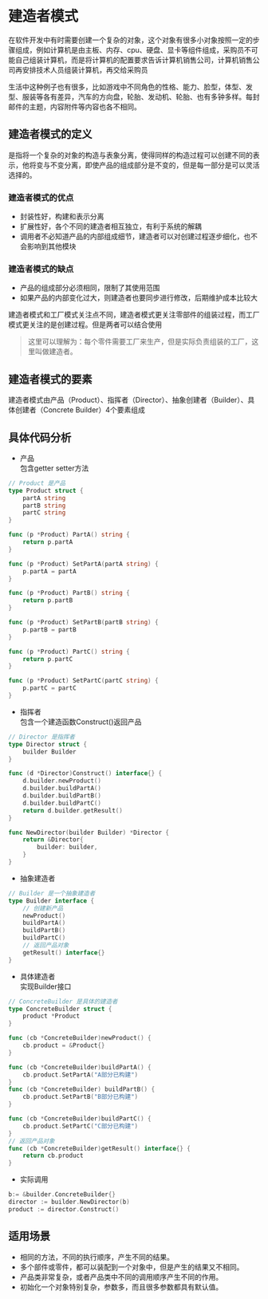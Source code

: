 # 建造者模式

在软件开发中有时需要创建一个复杂的对象，这个对象有很多小对象按照一定的步骤组成，例如计算机是由主板、内存、cpu、硬盘、显卡等组件组成，采购员不可能自己组装计算机，而是将计算机的配置要求告诉计算机销售公司，计算机销售公司再安排技术人员组装计算机，再交给采购员

生活中这种例子也有很多，比如游戏中不同角色的性格、能力、脸型，体型、发型、服装等各有差异，汽车的方向盘，轮胎、发动机、轮胎、也有多钟多样。每封邮件的主题，内容附件等内容也各不相同。

## 建造者模式的定义
是指将一个复杂的对象的构造与表象分离，使得同样的构造过程可以创建不同的表示，他将变与不变分离，即使产品的组成部分是不变的，但是每一部分是可以灵活选择的。

### 建造者模式的优点
- 封装性好，构建和表示分离
- 扩展性好，各个不同的建造者相互独立，有利于系统的解耦
- 调用者不必知道产品的内部组成细节，建造者可以对创建过程逐步细化，也不会影响到其他模块

### 建造者模式的缺点
- 产品的组成部分必须相同，限制了其使用范围
- 如果产品的内部变化过大，则建造者也要同步进行修改，后期维护成本比较大

建造者模式和工厂模式关注点不同，建造者模式更关注零部件的组装过程，而工厂模式更关注的是创建过程。但是两者可以结合使用

> 这里可以理解为：每个零件需要工厂来生产，但是实际负责组装的工厂，这里叫做建造者。

## 建造者模式的要素
建造者模式由产品（Product）、指挥者（Director）、抽象创建者（Builder）、具体创建者（Concrete Builder）4个要素组成


## 具体代码分析
- 产品  
包含getter setter方法
```go
// Product 是产品 
type Product struct {
	partA string
	partB string
	partC string
}

func (p *Product) PartA() string {
	return p.partA
}

func (p *Product) SetPartA(partA string) {
	p.partA = partA
}

func (p *Product) PartB() string {
	return p.partB
}

func (p *Product) SetPartB(partB string) {
	p.partB = partB
}

func (p *Product) PartC() string {
	return p.partC
}

func (p *Product) SetPartC(partC string) {
	p.partC = partC
}
```
- 指挥者   
包含一个建造函数Construct()返回产品
```go
// Director 是指挥者
type Director struct {
	builder Builder
}

func (d *Director)Construct() interface{} {
	d.builder.newProduct()
	d.builder.buildPartA()
	d.builder.buildPartB()
	d.builder.buildPartC()
	return d.builder.getResult()
}

func NewDirector(builder Builder) *Director {
	return &Director{
		builder: builder,
	}
}
```
- 抽象建造者
```go
// Builder 是一个抽象建造者
type Builder interface {
	// 创建新产品
	newProduct()
	buildPartA()
	buildPartB()
	buildPartC()
	// 返回产品对象
	getResult() interface{}
}
```
- 具体建造者   
实现Builder接口
```go
// ConcreteBuilder 是具体的建造者
type ConcreteBuilder struct {
	product *Product
}

func (cb *ConcreteBuilder)newProduct() {
	cb.product = &Product{}
}

func (cb *ConcreteBuilder)buildPartA() {
	cb.product.SetPartA("A部分已构建")
}
func (cb *ConcreteBuilder) buildPartB() {
	cb.product.SetPartB("B部分已构建")
}

func (cb *ConcreteBuilder)buildPartC() {
	cb.product.SetPartC("C部分已构建")
}
// 返回产品对象
func (cb *ConcreteBuilder)getResult() interface{} {
	return cb.product
}
```
- 实际调用
```go
b:= &builder.ConcreteBuilder{}
director := builder.NewDirector(b)
product := director.Construct()
```

## 适用场景
- 相同的方法，不同的执行顺序，产生不同的结果。
- 多个部件或零件，都可以装配到一个对象中，但是产生的结果又不相同。
- 产品类非常复杂，或者产品类中不同的调用顺序产生不同的作用。
- 初始化一个对象特别复杂，参数多，而且很多参数都具有默认值。